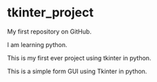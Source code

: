 # tkinter_project

My first repository on GitHub.

I am learning python.

This is my first ever project using tkinter in python.

This is a simple form GUI using Tkinter in python.
